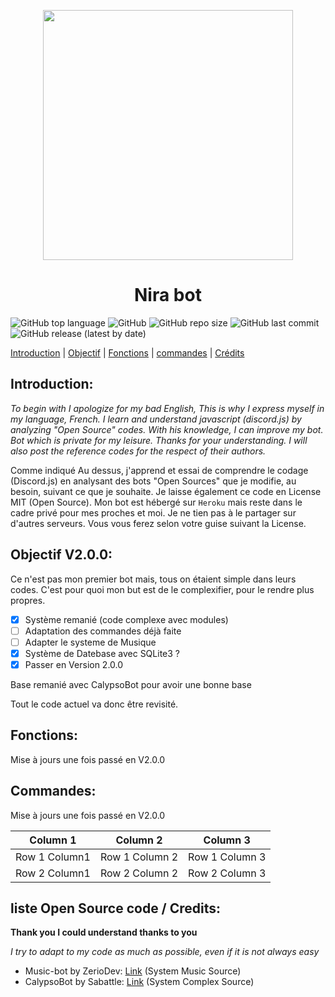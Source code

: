 <p align="center">
  <img width="400" src="https://user-images.githubusercontent.com/86933695/126408105-7c10e7fe-5999-4259-b360-8b470267b15e.png">
</p>

<h1 align="center">Nira bot</h1>

![GitHub top language](https://img.shields.io/github/languages/top/KhaeAhra/Nira-bot?color=%2300&logo=javascript) ![GitHub](https://img.shields.io/github/license/KhaeAhra/Nira-bot?logo=LICENSE) ![GitHub repo size](https://img.shields.io/github/repo-size/KhaeAhra/Nira-bot?color=%2300ff0&logo=GitHub)  ![GitHub last commit](https://img.shields.io/github/last-commit/KhaeAhra/Nira-bot?color=%2300ff0&logo=Github) ![GitHub release (latest by date)](https://img.shields.io/github/v/release/KhaeAhra/Nira-bot?logo=GitHub)

[Introduction](https://github.com/KhaeAhra/Nira-bot#introduction) | [Objectif](https://github.com/KhaeAhra/Nira-bot#objectif-v200) | [Fonctions](https://github.com/KhaeAhra/Nira-bot#fonctions) | [commandes](https://github.com/KhaeAhra/Nira-bot#commandes) | [Crédits](https://github.com/KhaeAhra/Nira-bot#liste-open-source-code--credits)
##
## Introduction:
*To begin with I apologize for my bad English, This is why I express myself in my language, French.
I learn and understand javascript (discord.js) by analyzing "Open Source" codes. With his knowledge, I can improve my bot. Bot which is private for my leisure.
Thanks for your understanding. I will also post the reference codes for the respect of their authors.* 

Comme indiqué Au dessus, j'apprend et essai de comprendre le codage (Discord.js) en analysant des bots "Open Sources" que je modifie, au besoin, suivant ce que je souhaite.
Je laisse également ce code en License MIT (Open Source). Mon bot est hébergé sur ``Heroku`` mais reste dans le cadre privé pour mes proches et moi. Je ne tien pas à le partager sur d'autres serveurs. Vous vous ferez selon votre guise suivant la License.
##
## Objectif V2.0.0:

Ce n'est pas mon premier bot mais, tous on étaient simple dans leurs codes. C'est pour quoi mon but est de le complexifier, pour le rendre plus propres. 
- [x] Système remanié (code complexe avec modules)
- [ ] Adaptation des commandes déjà faite
- [ ] Adapter le systeme de Musique 
- [x] Système de Datebase avec SQLite3 ?
- [x] Passer en Version 2.0.0

Base remanié avec CalypsoBot pour avoir une bonne base

Tout le code actuel va donc être revisité.
##
## Fonctions:

Mise à jours une fois passé en V2.0.0
##
## Commandes:
Mise à jours une fois passé en V2.0.0

|Column 1|Column 2|Column 3|
|:---:|:---:|:---:|
|Row 1 Column1| Row 1 Column 2| Row 1 Column 3|
|Row 2 Column1| Row 2 Column 2| Row 2 Column 3|
##
## liste Open Source code / Credits:

**Thank you I could understand thanks to you**

*I try to adapt to my code as much as possible, even if it is not always easy*

- Music-bot by ZerioDev: [Link](https://github.com/ZerioDev/Music-bot) (System Music Source)
- CalypsoBot by Sabattle: [Link](https://github.com/sabattle/CalypsoBot) (System Complex Source)
##
